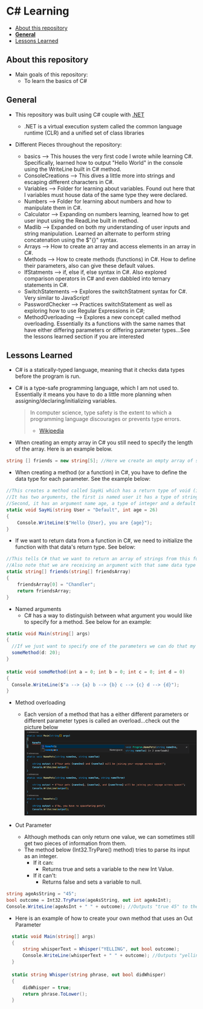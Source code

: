 # C# Learning <!-- omit in toc -->

- [About this repository](#about-this-repository)
- [**General**](#general)
- [Lessons Learned](#lessons-learned)
  
## About this repository
* Main goals of this repository:
  * To learn the basics of C#

## **General**
* This repository was built using C# couple with [.NET](https://docs.microsoft.com/en-us/dotnet/csharp/getting-started/)
  * .NET is a virtual execution system called the common language runtime (CLR) and a unified set of class libraries
  
* Different Pieces throughout the repository:
  * basics --> This houses the very first code I wrote while learning C#. Specifically, learned how to output "Hello World" in the console using the WriteLine built in C# method.
  * ConsoleCreations --> This dives a little more into strings and escaping different characters in C#.
  * Variables --> Folder for learning about variables. Found out here that I variables must house data of the same type they were declared.
  * Numbers --> Folder for learning about numbers and how to manipulate them in C#.
  * Calculator --> Expanding on numbers learning, learned how to get user input using the ReadLine built in method.
  * Madlib --> Expanded on both my understanding of user inputs and string manipulation. Learned an alternate to perform string concatenation using the $"{}" syntax.
  * Arrays --> How to create an array and access elements in an array in C#.
  * Methods --> How to create methods (functions) in C#. How to define their parameters, also can give these default values.
  * IfStatments --> if, else if, else syntax in C#. Also explored comparison operators in C# and even dabbled into ternary statements in C#. 
  * SwitchStatements --> Explores the switchStatment syntax for C#. Very similar to JavaScript!
  * PasswordChecker --> Practices switchStatement as well as exploring how to use Regular Expressions in C#;
  * MethodOverloading --> Explores a new concept called method overloading. Essentially its a functions with the same names that have either differing parameters or differing parameter types...See the lessons learned section if you are interested

## Lessons Learned
* C# is a statically-typed language, meaning that it checks data types before the program is run.
* C# is a type-safe programming language, which I am not used to. Essentially it means you have to do a little more planning when assigning/declaring/initializing variables.
  > In computer science, type safety is the extent to which a programming language discourages or prevents type errors.
  > - [Wikipedia](https://en.wikipedia.org/wiki/Type_safety)

* When creating an empty array in C# you still need to specify the length of the array. Here is an example below.
```C#
string [] friends = new string[5]; //Here we create an empty array of strings with a length 5
```

* When creating a method (or a function) in C#, you have to define the data type for each parameter. See the example below:
```C#
//This creates a method called SayHi which has a return type of void (i.e. it wont return anything)
//It has two arguments, the first is named user it has a type of string and a default value of "Default"
//Second, it has an argument name age, a type of integer and a default value of 26
static void SayHi(string User = "Default", int age = 26) 
{
    Console.WriteLine($"Hello {User}, you are {age}");
}
```

* If we want to return data from a function in C#, we need to initialize the function with that data's return type. See below:
```C#
//This tells C# that we want to return an array of strings from this function that we named Friends.
//Also note that we are receiving an argument with that same data type as the only argument for this function.
static string[] friends(string[] friendsArray)
{
    friendsArray[0] = "Chandler";
    return friendsArray;
}
```

* Named arguments
  * C# has a way to distinguish between what argument you would like to specify for a method. See below for an example:
```C#
static void Main(string[] args)
{
  //If we just want to specify one of the parameters we can do that my using its name
  someMethod(d: 20); 
}

static void someMethod(int a = 0; int b = 0; int c = 0; int d = 0)
{
  Console.WriteLine($"a --> {a} b --> {b} c --> {c} d --> {d}");
}
```

* Method overloading
  * Each version of a method that has a either different parameters or different parameter types is called an overload...check out the picture below
![Overloading](MethodOverloading.png)

* Out Parameter
  * Although methods can only return one value, we can sometimes still get two pieces of information from them. 
  * The method below (Int32.TryPare() method) tries to parse its input as an integer.
    * If it can:
      * Returns true and sets a variable to the new Int Value.
    * If it can't:
      * Returns false and sets a variable to null.
```C#
string ageAsString = "45";
bool outcome = Int32.TryParse(ageAsString, out int ageAsInt);
Console.WriteLine(ageAsInt + " " + outcome); //Outputs "true 45" to the console.
```
  * Here is an example of how to create your own method that uses an Out Parameter
```C#
  static void Main(string[] args)
  {
      string whisperText = Whisper("YELLING", out bool outcome);
      Console.WriteLine(whisperText + " " + outcome); //Outputs "yelling true" to the console.
  }

  static string Whisper(string phrase, out bool didWhisper)
  {
      didWhisper = true;
      return phrase.ToLower();
  }
```